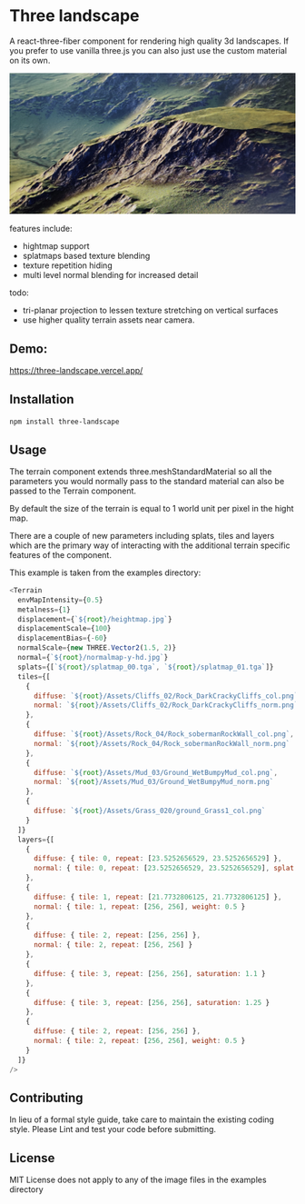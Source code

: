 # Three landscape

A react-three-fiber component for rendering high quality 3d landscapes. If you prefer to use vanilla three.js you can also just use the custom material on its own.

<img src="/thumbnail.png">

features include:

- hightmap support
- splatmaps based texture blending
- texture repetition hiding
- multi level normal blending for increased detail

todo:

- tri-planar projection to lessen texture stretching on vertical surfaces
- use higher quality terrain assets near camera.

## Demo:

https://three-landscape.vercel.app/

## Installation

`npm install three-landscape`

## Usage

The terrain component extends three.meshStandardMaterial so all the parameters you would normally pass to the standard material can also be passed to the Terrain component.

By default the size of the terrain is equal to 1 world unit per pixel in the hight map.

There are a couple of new parameters including splats, tiles and layers which are the primary way of interacting with the additional terrain specific features of the component.

This example is taken from the examples directory:

```javascript
<Terrain
  envMapIntensity={0.5}
  metalness={1}
  displacement={`${root}/heightmap.jpg`}
  displacementScale={100}
  displacementBias={-60}
  normalScale={new THREE.Vector2(1.5, 2)}
  normal={`${root}/normalmap-y-hd.jpg`}
  splats={[`${root}/splatmap_00.tga`, `${root}/splatmap_01.tga`]}
  tiles={[
    {
      diffuse: `${root}/Assets/Cliffs_02/Rock_DarkCrackyCliffs_col.png`,
      normal: `${root}/Assets/Cliffs_02/Rock_DarkCrackyCliffs_norm.png`
    },
    {
      diffuse: `${root}/Assets/Rock_04/Rock_sobermanRockWall_col.png`,
      normal: `${root}/Assets/Rock_04/Rock_sobermanRockWall_norm.png`
    },
    {
      diffuse: `${root}/Assets/Mud_03/Ground_WetBumpyMud_col.png`,
      normal: `${root}/Assets/Mud_03/Ground_WetBumpyMud_norm.png`
    },
    {
      diffuse: `${root}/Assets/Grass_020/ground_Grass1_col.png`
    }
  ]}
  layers={[
    {
      diffuse: { tile: 0, repeat: [23.5252656529, 23.5252656529] },
      normal: { tile: 0, repeat: [23.5252656529, 23.5252656529], splat: 1, weight: 0.5 }
    },
    {
      diffuse: { tile: 1, repeat: [21.7732806125, 21.7732806125] },
      normal: { tile: 1, repeat: [256, 256], weight: 0.5 }
    },
    {
      diffuse: { tile: 2, repeat: [256, 256] },
      normal: { tile: 2, repeat: [256, 256] }
    },
    {
      diffuse: { tile: 3, repeat: [256, 256], saturation: 1.1 }
    },
    {
      diffuse: { tile: 3, repeat: [256, 256], saturation: 1.25 }
    },
    {
      diffuse: { tile: 2, repeat: [256, 256] },
      normal: { tile: 2, repeat: [256, 256], weight: 0.5 }
    }
  ]}
/>
```

## Contributing

In lieu of a formal style guide, take care to maintain the existing coding style. Please Lint and test your code before submitting.

## License

MIT License does not apply to any of the image files in the examples directory
